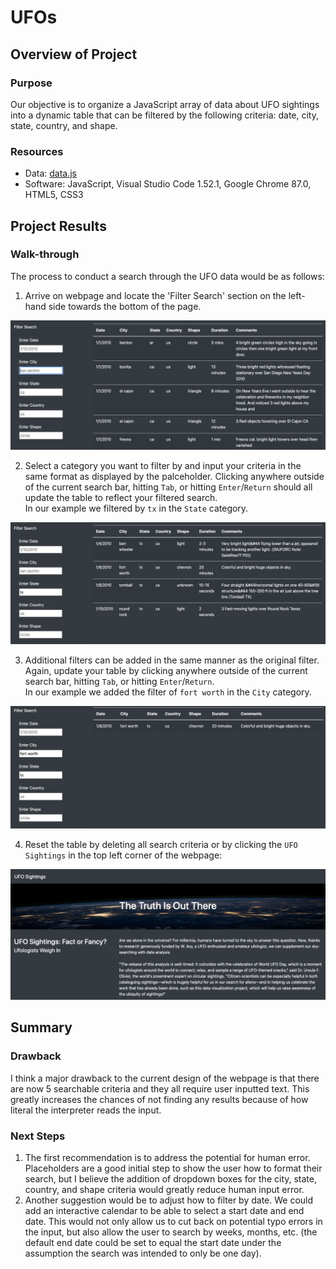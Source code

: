 # UFOs

## Overview of Project

### Purpose

Our objective is to organize a JavaScript array of data about UFO sightings into a dynamic table that can be filtered by the following criteria: date, city, state, country, and shape.

### Resources
- Data: [data.js](data.js)
- Software: JavaScript, Visual Studio Code 1.52.1, Google Chrome 87.0, HTML5, CSS3

## Project Results

### Walk-through

The process to conduct a search through the UFO data would be as follows:

1. Arrive on webpage and locate the 'Filter Search' section on the left-hand side towards the bottom of the page. 
<img src='static/images/lower_body.png'>

2. Select a category you want to filter by and input your criteria in the same format as displayed by the palceholder. Clicking anywhere outside of the current search bar, hitting `Tab`, or hitting `Enter`/`Return` should all update the table to reflect your filtered search. <br>
In our example we filtered by `tx` in the `State` category.
<img src='static/images/lower_body_1_input.png'> 

3. Additional filters can be added in the same manner as the original filter. Again, update your table by clicking anywhere outside of the current search bar, hitting `Tab`, or hitting `Enter`/`Return`. <br>
In our example we added the filter of `fort worth` in the `City` category.
<img src='static/images/lower_body_2_input.png'>

4. Reset the table by deleting all search criteria or by clicking the `UFO Sightings` in the top left corner of the webpage: 
<img src='static/images/upper_body.png'>

## Summary

### Drawback

I think a major drawback to the current design of the webpage is that there are now 5 searchable criteria and they all require user inputted text. This greatly increases the chances of not finding any results because of how literal the interpreter reads the input.

### Next Steps

1. The first recommendation is to address the potential for human error. Placeholders are a good initial step to show the user how to format their search, but I believe the addition of dropdown boxes for the city, state, country, and shape criteria would greatly reduce human input error.
2. Another suggestion would be to adjust how to filter by date. We could add an interactive calendar to be able to select a start date and end date. This would not only allow us to cut back on potential typo errors in the input, but also allow the user to search by weeks, months, etc. (the default end date could be set to equal the start date under the assumption the search was intended to only be one day).

